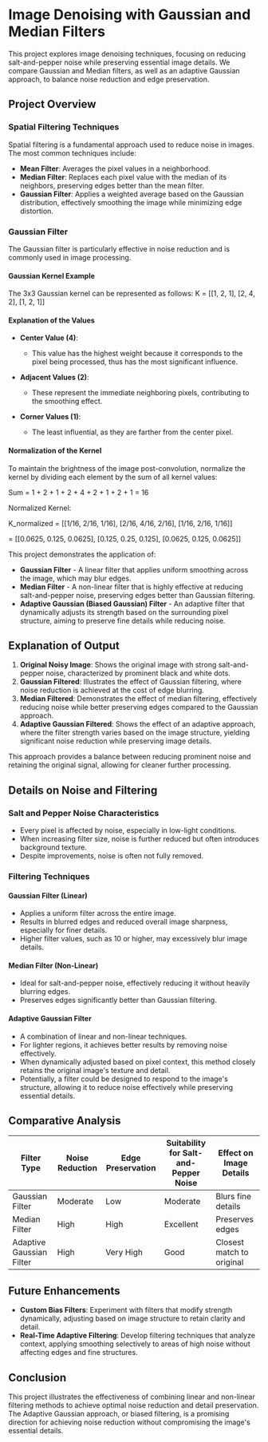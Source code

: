 # Image Denoising with Gaussian and Median Filters

This project explores image denoising techniques, focusing on reducing salt-and-pepper noise while preserving essential image details. We compare Gaussian and Median filters, as well as an adaptive Gaussian approach, to balance noise reduction and edge preservation.



## Project Overview

### Spatial Filtering Techniques

Spatial filtering is a fundamental approach used to reduce noise in images. The most common techniques include:

- **Mean Filter**: Averages the pixel values in a neighborhood.
- **Median Filter**: Replaces each pixel value with the median of its neighbors, preserving edges better than the mean filter.
- **Gaussian Filter**: Applies a weighted average based on the Gaussian distribution, effectively smoothing the image while minimizing edge distortion.

### Gaussian Filter

The Gaussian filter is particularly effective in noise reduction and is commonly used in image processing.

#### Gaussian Kernel Example

The 3x3 Gaussian kernel can be represented as follows:
K = [[1, 2, 1], [2, 4, 2], [1, 2, 1]]


#### Explanation of the Values

- **Center Value (4)**: 
  - This value has the highest weight because it corresponds to the pixel being processed, thus has the most significant influence.

- **Adjacent Values (2)**: 
  - These represent the immediate neighboring pixels, contributing to the smoothing effect.

- **Corner Values (1)**: 
  - The least influential, as they are farther from the center pixel.

#### Normalization of the Kernel

To maintain the brightness of the image post-convolution, normalize the kernel by dividing each element by the sum of all kernel values:

Sum = 1 + 2 + 1 + 2 + 4 + 2 + 1 + 2 + 1 = 16

Normalized Kernel:

K_normalized = [[1/16, 2/16, 1/16], [2/16, 4/16, 2/16], [1/16, 2/16, 1/16]]

= [[0.0625, 0.125, 0.0625], [0.125, 0.25, 0.125], [0.0625, 0.125, 0.0625]]


This project demonstrates the application of:
- **Gaussian Filter** - A linear filter that applies uniform smoothing across the image, which may blur edges.
- **Median Filter** - A non-linear filter that is highly effective at reducing salt-and-pepper noise, preserving edges better than Gaussian filtering.
- **Adaptive Gaussian (Biased Gaussian) Filter** - An adaptive filter that dynamically adjusts its strength based on the surrounding pixel structure, aiming to preserve fine details while reducing noise.

## Explanation of Output

1. **Original Noisy Image**: Shows the original image with strong salt-and-pepper noise, characterized by prominent black and white dots.
2. **Gaussian Filtered**: Illustrates the effect of Gaussian filtering, where noise reduction is achieved at the cost of edge blurring.
3. **Median Filtered**: Demonstrates the effect of median filtering, effectively reducing noise while better preserving edges compared to the Gaussian approach.
4. **Adaptive Gaussian Filtered**: Shows the effect of an adaptive approach, where the filter strength varies based on the image structure, yielding significant noise reduction while preserving image details.

This approach provides a balance between reducing prominent noise and retaining the original signal, allowing for cleaner further processing.

## Details on Noise and Filtering

### Salt and Pepper Noise Characteristics
- Every pixel is affected by noise, especially in low-light conditions.
- When increasing filter size, noise is further reduced but often introduces background texture.
- Despite improvements, noise is often not fully removed.

### Filtering Techniques

#### Gaussian Filter (Linear)
- Applies a uniform filter across the entire image.
- Results in blurred edges and reduced overall image sharpness, especially for finer details.
- Higher filter values, such as 10 or higher, may excessively blur image details.

#### Median Filter (Non-Linear)
- Ideal for salt-and-pepper noise, effectively reducing it without heavily blurring edges.
- Preserves edges significantly better than Gaussian filtering.

#### Adaptive Gaussian Filter
- A combination of linear and non-linear techniques.
- For lighter regions, it achieves better results by removing noise effectively.
- When dynamically adjusted based on pixel context, this method closely retains the original image's texture and detail.
- Potentially, a filter could be designed to respond to the image's structure, allowing it to reduce noise effectively while preserving essential details.

## Comparative Analysis

| **Filter Type**         | **Noise Reduction** | **Edge Preservation** | **Suitability for Salt-and-Pepper Noise** | **Effect on Image Details** |
|-------------------------|---------------------|-----------------------|-------------------------------------------|------------------------------|
| Gaussian Filter         | Moderate            | Low                   | Moderate                                  | Blurs fine details           |
| Median Filter           | High                | High                  | Excellent                                 | Preserves edges              |
| Adaptive Gaussian Filter| High                | Very High             | Good                                      | Closest match to original    |

## Future Enhancements

- **Custom Bias Filters**: Experiment with filters that modify strength dynamically, adjusting based on image structure to retain clarity and detail.
- **Real-Time Adaptive Filtering**: Develop filtering techniques that analyze context, applying smoothing selectively to areas of high noise without affecting edges and fine structures.

## Conclusion

This project illustrates the effectiveness of combining linear and non-linear filtering methods to achieve optimal noise reduction and detail preservation. The Adaptive Gaussian approach, or biased filtering, is a promising direction for achieving noise reduction without compromising the image's essential details.




